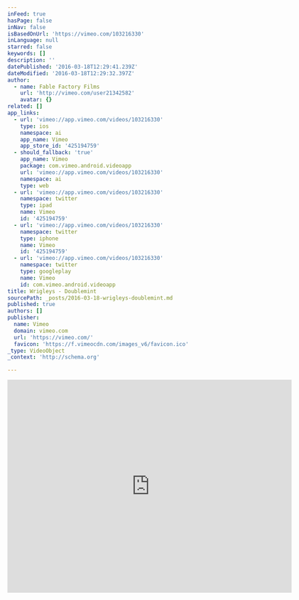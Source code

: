 ```yaml
---
inFeed: true
hasPage: false
inNav: false
isBasedOnUrl: 'https://vimeo.com/103216330'
inLanguage: null
starred: false
keywords: []
description: ''
datePublished: '2016-03-18T12:29:41.239Z'
dateModified: '2016-03-18T12:29:32.397Z'
author:
  - name: Fable Factory Films
    url: 'http://vimeo.com/user21342582'
    avatar: {}
related: []
app_links:
  - url: 'vimeo://app.vimeo.com/videos/103216330'
    type: ios
    namespace: ai
    app_name: Vimeo
    app_store_id: '425194759'
  - should_fallback: 'true'
    app_name: Vimeo
    package: com.vimeo.android.videoapp
    url: 'vimeo://app.vimeo.com/videos/103216330'
    namespace: ai
    type: web
  - url: 'vimeo://app.vimeo.com/videos/103216330'
    namespace: twitter
    type: ipad
    name: Vimeo
    id: '425194759'
  - url: 'vimeo://app.vimeo.com/videos/103216330'
    namespace: twitter
    type: iphone
    name: Vimeo
    id: '425194759'
  - url: 'vimeo://app.vimeo.com/videos/103216330'
    namespace: twitter
    type: googleplay
    name: Vimeo
    id: com.vimeo.android.videoapp
title: Wrigleys - Doublemint
sourcePath: _posts/2016-03-18-wrigleys-doublemint.md
published: true
authors: []
publisher:
  name: Vimeo
  domain: vimeo.com
  url: 'https://vimeo.com/'
  favicon: 'https://f.vimeocdn.com/images_v6/favicon.ico'
_type: VideoObject
_context: 'http://schema.org'

---
```

<iframe src="https://cdn.embedly.com/widgets/media.html?src=https%3A%2F%2Fplayer.vimeo.com%2Fvideo%2F103216330&amp;url=https%3A%2F%2Fvimeo.com%2F103216330&amp;image=http%3A%2F%2Fi.vimeocdn.com%2Fvideo%2F485388830_640.jpg&amp;key=b7d04c9b404c499eba89ee7072e1c4f7&amp;type=text%2Fhtml&amp;schema=vimeo" width="640" height="480" scrolling="no" frameborder="0" allowfullscreen="allowfullscreen" style=""></iframe>
